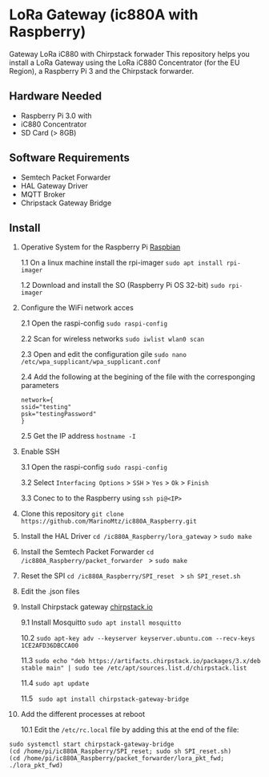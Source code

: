 # LoRa Gateway (ic880A with Raspberry)
Gateway LoRa iC880 with Chirpstack forwader
This repository helps you install a LoRa Gateway using the LoRa iC880 Concentrator (for the EU Region), a Raspberry Pi 3 and the Chirpstack forwarder.

## Hardware Needed

* Raspberry Pi 3.0 with 
* iC880 Concentrator
* SD Card (> 8GB)

## Software Requirements

* Semtech Packet Forwarder
* HAL Gateway Driver 
* MQTT Broker 
* Chripstack Gateway Bridge

## Install

1. Operative System for the Raspberry Pi [Raspbian](https://www.raspberrypi.org/documentation/installation/installing-images/)

    1.1 On a linux machine install the rpi-imager `sudo apt install rpi-imager` 
    
    1.2 Download and install the SO (Raspberry Pi OS 32-bit) `sudo rpi-imager` 

2. Configure the WiFi network acces 

    2.1 Open the raspi-config `sudo raspi-config`
    
    2.2 Scan for wireless networks `sudo iwlist wlan0 scan`
    
    2.3 Open and edit the configuration gile `sudo nano /etc/wpa_supplicant/wpa_supplicant.conf`
    
    2.4 Add the following at the begining of the file with the corresponging parameters
    ```
    network={
    ssid="testing"
    psk="testingPassword"
    }
   ```
    2.5 Get the IP address `hostname -I`
   
3. Enable SSH

    3.1 Open the raspi-config `sudo raspi-config`
    
    3.2 Select `Interfacing Options` > `SSH` > `Yes` > `Ok` > `Finish`
    
    3.3 Conec to to the Raspberry using `ssh pi@<IP>`

4. Clone this repository `git clone https://github.com/MarinoMtz/ic880A_Raspberry.git`

5. Install the HAL Driver `cd /ic880A_Raspberry/lora_gateway` > `sudo make`

6. Install the Semtech Packet Forwarder `cd /ic880A_Raspberry/packet_forwarder ` > `sudo make`

7. Reset the SPI `cd /ic880A_Raspberry/SPI_reset ` > `sh SPI_reset.sh`

8. Edit the .json files

9. Install Chirpstack gateway [chirpstack.io](https://www.chirpstack.io/project/install/requirements/) 

    9.1 Install Mosquitto `sudo apt install mosquitto`
    
    10.2 `sudo apt-key adv --keyserver keyserver.ubuntu.com --recv-keys 1CE2AFD36DBCCA00 `
    
    11.3 `sudo echo "deb https://artifacts.chirpstack.io/packages/3.x/deb stable main" | sudo tee /etc/apt/sources.list.d/chirpstack.list `
    
    11.4 `sudo apt update`
    
    11.5 ` sudo apt install chirpstack-gateway-bridge`

10. Add the different processes at reboot

    10.1 Edit the `/etc/rc.local` file by adding this at the end of the file:

```
sudo systemctl start chirpstack-gateway-bridge
(cd /home/pi/ic880A_Raspberry/SPI_reset; sudo sh SPI_reset.sh)
(cd /home/pi/ic880A_Raspberry/packet_forwarder/lora_pkt_fwd; ./lora_pkt_fwd)
```
